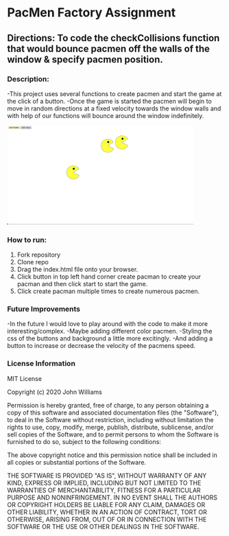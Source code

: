 # PacMen Factory Assignment
## Directions: To code the checkCollisions function that would bounce pacmen off the walls of the window & specify pacmen position.


### Description:
-This project uses several functions to create pacmen and start the game at the click of a button.
-Once the game is started the pacmen will begin to move in random directions at a fixed velocity towards the window walls and with help of our functions will bounce around the window indefinitely.

![Screenshot of the updated application](./PacMenScreenshot.jpg)

### How to run: 
1. Fork repository
2. Clone repo
3. Drag the index.html file onto your browser.
4. Click button in top left hand corner create pacman to create your pacman and then click start to start the game.
5. Click create pacman multiple times to create numerous pacmen.

### Future Improvements
-In the future I would love to play around with the code to make it more interesting/complex. 
-Maybe adding different color pacmen.
-Styling the css of the buttons and background a little more excitingly.
-And adding a button to increase or decrease the velocity of the pacmens speed.

### License Information
MIT License

Copyright (c) 2020 John Williams

Permission is hereby granted, free of charge, to any person obtaining a copy
of this software and associated documentation files (the "Software"), to deal
in the Software without restriction, including without limitation the rights
to use, copy, modify, merge, publish, distribute, sublicense, and/or sell
copies of the Software, and to permit persons to whom the Software is
furnished to do so, subject to the following conditions:

The above copyright notice and this permission notice shall be included in all
copies or substantial portions of the Software.

THE SOFTWARE IS PROVIDED "AS IS", WITHOUT WARRANTY OF ANY KIND, EXPRESS OR
IMPLIED, INCLUDING BUT NOT LIMITED TO THE WARRANTIES OF MERCHANTABILITY,
FITNESS FOR A PARTICULAR PURPOSE AND NONINFRINGEMENT. IN NO EVENT SHALL THE
AUTHORS OR COPYRIGHT HOLDERS BE LIABLE FOR ANY CLAIM, DAMAGES OR OTHER
LIABILITY, WHETHER IN AN ACTION OF CONTRACT, TORT OR OTHERWISE, ARISING FROM,
OUT OF OR IN CONNECTION WITH THE SOFTWARE OR THE USE OR OTHER DEALINGS IN THE
SOFTWARE.

